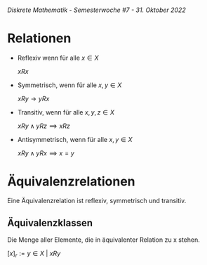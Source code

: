 ###### Diskrete Mathematik - Semesterwoche #7 - 31. Oktober 2022

# Relationen

- Reflexiv wenn für alle $x \in X$

  $xRx$

- Symmetrisch, wenn für alle $x,y \in X$

  $xRy \to yRx$

- Transitiv, wenn für alle $x,y,z \in X$

  $xRy \land yRz \implies xRz$

- Antisymmetrisch, wenn für alle $x,y \in X$

  $xRy \land yRx \implies x = y$

# Äquivalenzrelationen

Eine Äquivalenzrelation ist reflexiv, symmetrisch und transitiv.

## Äquivalenzklassen

Die Menge aller Elemente, die in äquivalenter Relation zu x stehen.

$[x]_r := {y \in X \ | \ xRy}$
